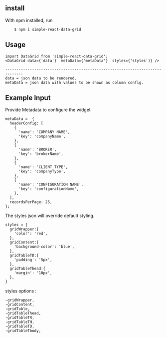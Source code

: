 ## install

With npm installed, run

```
	$ npm i simple-react-data-grid
```

## Usage

    import DataGrid from 'simple-react-data-grid';
    <DataGrid data={'data'}  metaData={'metaData'}  styles={'styles')} />
	
    ------------------------------------------------------------------------------
	data = json data to be rendered.
	metaData = json data with values to be shown as column config.
	

## Example Input

  Provide Metadata to configure the widget

    metaData =	{
      headerConfig: [
        {
          'name': 'COMPANY NAME',
          'key': 'companyName',
        },
        {
          'name': 'BROKER',
          'key': 'brokerName',
        },
        {
          'name': 'CLIENT TYPE',
          'key': 'companyType',
        },
        {
          'name': 'CONFIGURATION NAME',
          'key': 'configurationName',
        },
      ],
	  recordsPerPage: 25,
    };


  The styles json will override default styling.
	
    styles = {
      gridWrapper:{
        'color': 'red',
      },
      gridContent:{
        'background-color': 'blue',
      },
      gridTableTD:{
        'padding': '5px',
      },
      gridTableThead:{
        'margin': '10px',
      },
    }


  styles options :

    -gridWrapper,
    -gridContent,
    -gridTable,
    -gridTableThead,
    -gridTableTR,
    -gridTableTH,
    -gridTableTD,
    -gridTableTbody,







